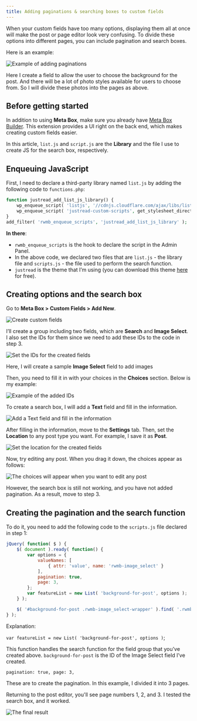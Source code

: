 ```yaml
---
title: Adding paginations & searching boxes to custom fields 
---
```


When your custom fields have too many options, displaying them all at once will make the post or page editor look very confusing. To divide these options into different pages, you can include pagination and search boxes.

Here is an example:

![Example of adding paginations](https://i.imgur.com/yWpK2dP.png)

Here I create a field to allow the user to choose the background for the post. And there will be a lot of photo styles available for users to choose from. So I will divide these photos into the pages as above.

## Before getting started

In addition to using **Meta Box**, make sure you already have [Meta Box Builder](https://metabox.io/plugins/meta-box-builder/). This extension provides a UI right on the back end, which makes creating custom fields easier.

In this article, `list.js` and `script.js` are the **Library** and the file I use to create JS for the search box, respectively.

## Enqueuing JavaScript

First, I need to declare a third-party library named `list.js` by adding the following code to `functions.php`:

```php
function justread_add_list_js_library() {
	wp_enqueue_script( 'listjs', '//cdnjs.cloudflare.com/ajax/libs/list.js/1.5.0/list.min.js' );
	wp_enqueue_script( 'justread-custom-scripts', get_stylesheet_directory_uri() . '/js/scripts.js' );
}
add_filter( 'rwmb_enqueue_scripts', 'justread_add_list_js_library' );
```

**In there**:

* `rwmb_enqueue_scripts` is the hook to declare the script in the Admin Panel.
* In the above code, we declared two files that are `list.js` - the library file and `scripts.js` - the file used to perform the search function.
* `justread` is the theme that  I’m using (you can download this theme [here](https://gretathemes.com/wordpress-themes/justread/) for free).

## Creating options and the search box

Go to **Meta Box > Custom Fields > Add New**.

![Create custom fields](https://i.imgur.com/c2jGVJw.png)

I’ll create a group including two fields, which are **Search** and **Image Select**. I also set the IDs for them since we need to add these IDs to the code in step 3.

![Set the IDs for the created fields](https://i.imgur.com/1IImX1O.png)

Here, I will create a sample **Image Select** field to add images

Then, you need to fill it in with your choices in the **Choices** section. Below is my example:

![Example of the added IDs](https://i.imgur.com/A0o5wzK.png)

To create a search box, I will add a **Text** field and fill in the information.

![Add a Text field and fill in the information](https://i.imgur.com/Gq5LW9n.png)

After filling in the information, move to the **Settings** tab. Then, set the **Location** to any post type you want. For example, I save it as **Post**.

![Set the location for the created fields](https://i.imgur.com/5gPzuIt.png)

Now, try editing any post. When you drag it down, the choices appear as follows:

![The choices will appear when you want to edit any post](https://i.imgur.com/L5Gcupt.png)

However, the search box is still not working, and you have not added pagination. As a result, move to step 3.

## Creating the pagination and the search function

To do it, you need to add the following code to the `scripts.js` file declared in step 1:

```js
jQuery( function( $ ) {
	$( document ).ready( function() {
		var options = {
			valueNames: [
				{ attr: 'value', name: 'rwmb-image_select' }
			],
			pagination: true,
			page: 3, 
		};
		var featureList = new List( 'background-for-post', options );
	} );

	$( '#background-for-post .rwmb-image_select-wrapper' ).find( '.rwmb-input' ).addClass( 'list' );
} );
```
Explanation:

`var featureList = new List( 'background-for-post', options )`;

This function handles the search function for the field group that you’ve created above. `background-for-post` is the ID of the Image Select field I’ve created.

`pagination: true,
page: 3, `

These are to create the pagination. In this example, I divided it into 3 pages.

Returning to the post editor, you'll see page numbers 1, 2, and 3. I tested the search box, and it worked.

![The final result](https://i.imgur.com/S8TbKVb.gif)

